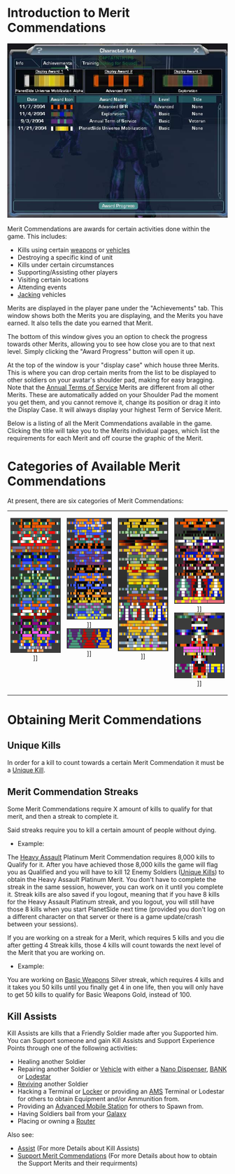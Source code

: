 # Introduction to Merit Commendations

![](../images/Achievements_pane.jpg "Achievements_pane.jpg")

Merit Commendations are awards for certain activities done within the game. This
includes:

- Kills using certain [weapons](../weapons/Weapon.md) or
  [vehicles](../vehicles/Vehicle.md)
- Destroying a specific kind of unit
- Kills under certain circumstances
- Supporting/Assisting other players
- Visiting certain locations
- Attending events
- [Jacking](../terminology/Jack.md) vehicles

Merits are displayed in the player pane under the "Achievements" tab. This
window shows both the Merits you are displaying, and the Merits you have earned.
It also tells the date you earned that Merit.

The bottom of this window gives you an option to check the progress towards
other Merits, allowing you to see how close you are to that next level. Simply
clicking the "Award Progress" button will open it up.

At the top of the window is your "display case" which house three Merits. This
is where you can drop certain merits from the list to be displayed to other
soldiers on your avatar's shoulder pad, making for easy bragging. Note that the
[Annual Terms of Service](Term_of_Service.md) Merits are different from all
other Merits. These are automatically added on your Shoulder Pad the moment you
get them, and you cannot remove it, change its position or drag it into the
Display Case. It will always display your highest Term of Service Merit.

Below is a listing of all the Merit Commendations available in the game.
Clicking the title will take you to the Merits individual pages, which list the
requirements for each Merit and off course the graphic of the Merit.

# Categories of Available Merit Commendations

At present, there are six categories of Merit Commendations:

<table border="0">
<tr>
<td width="190" align="center" valign="top">

<b></b> ![](../images/SupportMeritThumb.png "fig:SupportMeritThumb.png")\]\]

</td>
<td width="170" align="center" valign="top">

<b></b> ![](../images/VehMeritThumb.png "fig:VehMeritThumb.png")\]\] <b></b>
![](../images/DefenseMeritThumb.png "fig:DefenseMeritThumb.png")\]\]

</td>
<td width="190" align="center" valign="top">

<b></b> ![](../images/WeaponryMeritThumb2.png "fig:WeaponryMeritThumb2.png")\]\]

</td>
<td width="190" align="center" valign="top">

<b></b>
![](../images/ActivityMeritThumbnail_copy.png "fig:ActivityMeritThumbnail_copy.png")\]\]
<b></b>
![](../images/Exclusive_Merit_Commendation.png "fig:Exclusive_Merit_Commendation.png")\]\]

</td>
</tr>
</table>

# Obtaining Merit Commendations

## Unique Kills

In order for a kill to count towards a certain Merit Commendation it must be a
[Unique Kill](Unique_Kill.md).

## Merit Commendation Streaks

Some Merit Commendations require X amount of kills to qualify for that merit,
and then a streak to complete it.

Said streaks require you to kill a certain amount of people without dying.

- Example:

The [Heavy Assault](<Heavy_Assault_(Merit).md>) Platinum Merit Commendation
requires 8,000 kills to Qualify for it. After you have achieved those 8,000
kills the game will flag you as Qualified and you will have to kill 12 Enemy
Soldiers ([Unique Kills](Unique_Kill.md)) to obtain the Heavy Assault Platinum
Merit. You don't have to complete the streak in the same session, however, you
can work on it until you complete it. Streak kills are also saved if you logout,
meaning that if you have 8 kills for the Heavy Assault Platinum streak, and you
logout, you will still have those 8 kills when you start PlanetSide next time
(provided you don't log on a different character on that server or there is a
game update/crash between your sessions).

If you are working on a streak for a Merit, which requires 5 kills and you die
after getting 4 Streak kills, those 4 kills will count towards the next level of
the Merit that you are working on.

- Example:

You are working on [Basic Weapons](<Basic_Weapons_(Merit).md>) Silver streak,
which requires 4 kills and it takes you 50 kills until you finally get 4 in one
life, then you will only have to get 50 kills to qualify for Basic Weapons Gold,
instead of 100.

## Kill Assists

Kill Assists are kills that a Friendly Soldier made after you Supported him. You
can Support someone and gain Kill Assists and Support Experience Points through
one of the following activities:

- Healing another Soldier
- Repairing another Soldier or [Vehicle](../vehicles/Vehicle.md) with either a
  [Nano Dispenser](../weapons/Nano_Dispenser.md),
  [BANK](../weapons/Body_Armor_Nano_Kit.md) or
  [Lodestar](../vehicles/Lodestar.md)
- [Reviving](../terminology/Revive.md) another Soldier
- Hacking a Terminal or [Locker](../items/Lockers.md) or providing an
  [AMS](../vehicles/Advanced_Mobile_Station.md) Terminal or Lodestar for others
  to obtain Equipment and/or Ammunition from.
- Providing an [Advanced Mobile Station](../vehicles/Advanced_Mobile_Station.md)
  for others to Spawn from.
- Having Soldiers bail from your [Galaxy](../vehicles/Galaxy.md)
- Placing or owning a [Router](../vehicles/Router.md)

Also see:

- [Assist](../terminology/Assist.md) (For more Details about Kill Assists)
- [Support Merit Commendations](Support_Merit_Commendations.md) (For more
  Details about how to obtain the Support Merits and their requirments)

<!--[category:Merits](category:Merits.md)-->
